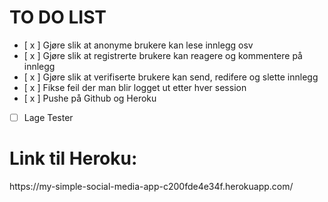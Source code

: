 <h1>TO DO LIST</h1>

* [ x ] Gjøre slik at anonyme brukere kan lese innlegg osv
* [ x ] Gjøre slik at registrerte brukere kan reagere og kommentere på innlegg
* [ x ] Gjøre slik at verifiserte brukere kan send, redifere og slette innlegg
* [ x ] Fikse feil der man blir logget ut etter hver session
* [ x ] Pushe på Github og Heroku
* [   ] Lage Tester

<h1>Link til Heroku:</h1>
https://my-simple-social-media-app-c200fde4e34f.herokuapp.com/